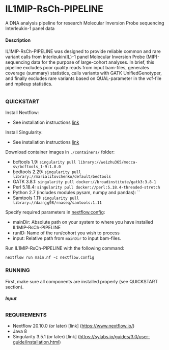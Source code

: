 # **IL1MIP-RsCh-PIPELINE**
A DNA analysis pipeline for research Molecular Inversion Probe sequencing Interleukin-1 panel data
#### **Description**
IL1MIP-RsCh-PIPELINE was designed to provide reliable common and rare variant calls from Interleukin(IL)-1 panel Molecular Inversion Probe (MIP)-sequencing data for the purpose of large-cohort analyses. In brief, this pipeline excludes poor quality reads from input bam-files, generates coverage (summary) statistics, calls variants with GATK UnifiedGenotyper, and finally excludes rare variants based on QUAL-parameter in the vcf-file and mpileup statistics.
` `  
` `  

### **QUICKSTART**
Install Nextflow:
  - See installation instructions [link](https://www.nextflow.io/)

Install Singularity:
  - See installation instructions [link](https://sylabs.io/guides/3.0/user-guide/installation.html)

Download container images in `./containers/` folder:
  - bcftools 1.9: `singularity pull library://weizhu365/mocca-sv/bcftools_1-9:1.0.0`
  - bedtools 2.29: `singularity pull library://marialitovchenko/default/bedtools`
  - GATK 3.8.1: `singularity pull docker://broadinstitute/gatk3:3.8-1`
  - Perl 5.18.4: `singularity pull docker://perl:5.18.4-threaded-stretch`
  - Python 2.7 (includes modules pysam, numpy and pandas): ``
  - Samtools 1.11: `singularity pull library://daanjg98/rnaseq/samtools:1.11`
  
Specify required parameters in [nextflow.config](nextflow.config):
  - mainDir: Absolute path on your system to where you have installed IL1MIP-RsCh-PIPELINE
  - runID: Name of the run/cohort you wish to process
  - input: Relative path from `mainDir` to input bam-files.

Run IL1MIP-RsCh-PIPELINE with the following command:
  ```
  nextflow run main.nf -c nextflow.config
  ```

### **RUNNING**
First, make sure all components are installed properly (see QUICKSTART section).
###### **Input**


### **REQUIREMENTS**
- Nextflow 20.10.0 (or later) [link] (https://www.nextflow.io/)
- Java 8
- Singularity 3.5.1 (or later) [link] (https://sylabs.io/guides/3.0/user-guide/installation.html)
